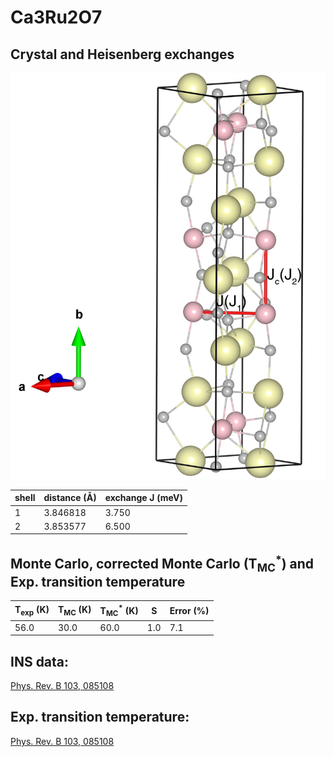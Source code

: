 # Ca3Ru2O7

## Crystal and Heisenberg exchanges

![Ca3Ru2O7 Structure](Ca3Ru2O7.jpg)


| shell    | distance (A&#778;) | exchange J (meV) |
|----------|--------------|------------------|
| 1        | 3.846818     | 3.750            |
| 2        | 3.853577     | 6.500            |


## Monte Carlo, corrected Monte Carlo (T<sub>MC</sub><sup>*</sup>) and Exp. transition temperature

| T<sub>exp</sub> (K) | T<sub>MC</sub> (K) | T<sub>MC</sub><sup>*</sup> (K) | S   | Error (%) |
|----------------------|--------------------|--------------------------------|-----|-----------|
| 56.0                   | 30.0                 | 60.0                           | 1.0 | 7.1       |


## INS data:
[Phys. Rev. B 103, 085108](https://journals.aps.org/prb/abstract/10.1103/PhysRevB.103.085108)


## Exp. transition temperature:
[Phys. Rev. B 103, 085108](https://journals.aps.org/prb/abstract/10.1103/PhysRevB.103.085108)

